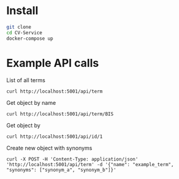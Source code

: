 
# Install 

```bash
git clone 
cd CV-Service
docker-compose up
```


# Example API calls


List of all terms
```text
curl http://localhost:5001/api/term
```

Get object by name
```text
curl http://localhost:5001/api/term/BIS
```

Get object by 
```text
curl http://localhost:5001/api/id/1
```
 
Create new object with synonyms
```text
curl -X POST -H 'Content-Type: application/json' 'http://localhost:5001/api/term' -d '{"name": "example_term", "synonyms": ["synonym_a", "synonym_b"]}'
```